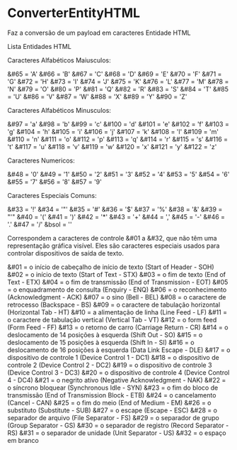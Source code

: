 # ConverterEntityHTML
Faz a conversão de um payload em caracteres Entidade HTML

Lista Entidades HTML

Caracteres Alfabéticos Maiusculos:
    
&#65 = 'A'
&#66 = 'B'
&#67 = 'C'
&#68 = 'D'
&#69 = 'E'
&#70 = 'F'
&#71 = 'G'
&#72 = 'H'
&#73 = 'I'
&#74 = 'J'
&#75 = 'K'
&#76 = 'L'
&#77 = 'M'
&#78 = 'N'
&#79 = 'O'
&#80 = 'P'
&#81 = 'Q'
&#82 = 'R'
&#83 = 'S'
&#84 = 'T'
&#85 = 'U'
&#86 = 'V'
&#87 = 'W'
&#88 = 'X'
&#89 = 'Y'
&#90 = 'Z'

Caracteres Alfabéticos Minusculos:
    
&#97 = 'a'
&#98 = 'b'
&#99 = 'c'
&#100 = 'd'
&#101 = 'e'
&#102 = 'f'
&#103 = 'g'
&#104 = 'h'
&#105 = 'i'
&#106 = 'j'
&#107 = 'k'
&#108 = 'l'
&#109 = 'm'
&#110 = 'n'
&#111 = 'o'
&#112 = 'p'
&#113 = 'q'
&#114 = 'r'
&#115 = 's'
&#116 = 't'
&#117 = 'u'
&#118 = 'v'
&#119 = 'w'
&#120 = 'x'
&#121 = 'y'
&#122 = 'z'

Caracteres Numericos:
    
&#48 = '0'
&#49 = '1'
&#50 = '2'
&#51 = '3'
&#52 = '4'
&#53 = '5'
&#54 = '6'
&#55 = '7'
&#56 = '8'
&#57 = '9'

Caracteres Especiais Comuns:
    
&#33 = '!'
&#34 = '"'
&#35 = '#'
&#36 = '$'
&#37 = '%'
&#38 = '&'
&#39 = "'"
&#40 = '('
&#41 = ')'
&#42 = '*'
&#43 = '+'
&#44 = ','
&#45 = '-'
&#46 = '.'
&#47 = '/'
&bsol = '\'

Correspondem a caracteres de controle &#01 a &#32, que não têm uma representação gráfica visível.
Eles são caracteres especiais usados para controlar dispositivos de saída de texto.

&#01 = o início de cabeçalho de início de texto (Start of Header - SOH)
&#02 = o início de texto (Start of Text - STX)
&#03 = o fim de texto (End of Text - ETX)
&#04 = o fim de transmissão (End of Transmission - EOT)
&#05 = o enquadramento de consulta (Enquiry - ENQ)
&#06 = o reconhecimento (Acknowledgment - ACK)
&#07 = o sino (Bell - BEL)
&#08 = o caractere de retrocesso (Backspace - BS)
&#09 = o caractere de tabulação horizontal (Horizontal Tab - HT)
&#10 = a alimentação de linha (Line Feed - LF)
&#11 = o caractere de tabulação vertical (Vertical Tab - VT)
&#12 = o form feed (Form Feed - FF)
&#13 = o retorno de carro (Carriage Return - CR)
&#14 = o deslocamento de 14 posições à esquerda (Shift Out - SO)
&#15 = o deslocamento de 15 posições à esquerda (Shift In - SI)
&#16 = o deslocamento de 16 posições à esquerda (Data Link Escape - DLE)
&#17 = o dispositivo de controle 1 (Device Control 1 - DC1)
&#18 = o dispositivo de controle 2 (Device Control 2 - DC2)
&#19 = o dispositivo de controle 3 (Device Control 3 - DC3)
&#20 = o dispositivo de controle 4 (Device Control 4 - DC4)
&#21 = o negrito ativo (Negative Acknowledgment - NAK)
&#22 = o síncrono bloquear (Synchronous Idle - SYN)
&#23 = o fim do bloco de transmissão (End of Transmission Block - ETB)
&#24 = o cancelamento (Cancel - CAN)
&#25 = o fim do meio (End of Medium - EM)
&#26 = o substituto (Substitute - SUB)
&#27 = o escape (Escape - ESC)
&#28 = o separador de arquivo (File Separator - FS)
&#29 = o separador de grupo (Group Separator - GS)
&#30 = o separador de registro (Record Separator - RS)
&#31 = o separador de unidade (Unit Separator - US)
&#32 = o espaço em branco
